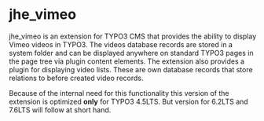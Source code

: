# jhe_vimeo

jhe_vimeo is an extension for TYPO3 CMS that provides the ability to display Vimeo videos in TYPO3.
The videos database records are stored in a system folder and can be displayed anywhere on standard TYPO3 pages in the page tree via plugin content elements.
The extension also provides a plugin for displaying video lists.
These are own database records that store relations to before created video records.

Because of the internal need for this functionality this version of the extension is optimized <strong>only</strong> for TYPO3 4.5LTS. But version for 6.2LTS and 7.6LTS will follow at short hand.
